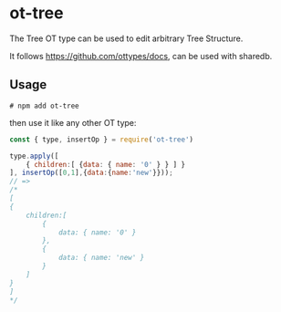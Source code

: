 # ot-tree
The Tree OT type can be used to edit arbitrary Tree Structure.

It follows https://github.com/ottypes/docs, can be used with sharedb.

## Usage

```
# npm add ot-tree
```

then use it like any other OT type:

```javascript
const { type, insertOp } = require('ot-tree')

type.apply([
    { children:[ {data: { name: '0' } } ] }
], insertOp([0,1],{data:{name:'new'}}));
// =>
/*
[
{
    children:[
        {
            data: { name: '0' }
        },
        {
            data: { name: 'new' }
        }
    ]
}
]
*/
```